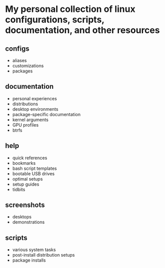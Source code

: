 # My personal collection of linux configurations, scripts, documentation, and other resources 

## configs

- aliases
- customizations
- packages
    
## documentation

- personal experiences
- distributions
- desktop environments
- package-specific documentation
- kernel arguments
- GPU profiles
- btrfs
    
## help

- quick references
- bookmarks
- bash script templates
- bootable USB drives
- optimal setups
- setup guides
- tidbits

## screenshots

- desktops
- demonstrations
    
## scripts

- various system tasks
- post-install distribution setups
- package installs
